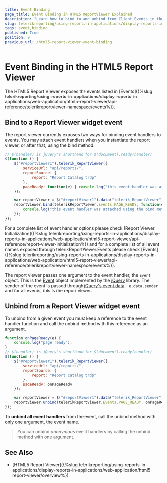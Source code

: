 ```yaml
---
title: Event Binding
page_title: Event Binding in HTML5 ReportViewer Explained
description: "Learn how to bind to and unbind from Client Events in the HTML5 Report Viewer in Telerik Reporting."
slug: telerikreporting/using-reports-in-applications/display-reports-in-applications/web-application/html5-report-viewer/event-binding
tags: event,binding
published: True
position: 9
previous_url: /html5-report-viewer-event-binding
---
```


# Event Binding in the HTML5 Report Viewer

The HTML5 Report Viewer exposes the events listed in [Events]({%slug telerikreporting/using-reports-in-applications/display-reports-in-applications/web-application/html5-report-viewer/api-reference/telerikreportviewer-namespace/events%}). 

## Bind to a Report Viewer widget event

The report viewer currently exposes two ways for binding event handlers to events. You may attach event handlers when you instantiate the report viewer, or after that, using the bind method. 

````JavaScript
// $(handler) is jQuery's shorthand for $(document).ready(handler)
$(function () {
	$("#reportViewer1").telerik_ReportViewer({
		serviceUrl: "api/reports/",
		reportSource: {
			report: "Report Catalog.trdp"
		},
		pageReady: function(e) { console.log("this event handler was attached in the constructor"); }
	});

	var reportViewer = $("#reportViewer1").data("telerik_ReportViewer");
	reportViewer.bind(telerikReportViewer.Events.PAGE_READY, function(e) {
		console.log("this event handler was attached using the bind method");
	});
});
````

For a complete list of event handler options please check [Report Viewer Initialization]({%slug telerikreporting/using-reports-in-applications/display-reports-in-applications/web-application/html5-report-viewer/api-reference/report-viewer-initialization%}) and for a complete list of all event names exposed through telerikReportViewer.Events please check [Events]({%slug telerikreporting/using-reports-in-applications/display-reports-in-applications/web-application/html5-report-viewer/api-reference/telerikreportviewer-namespace/events%}).

The report viewer passes one argument to the event handler, the `Event` object. This is the [Event](https://api.jquery.com/category/events/event-object/) object implemented by the [jQuery](https://jquery.com/) library. The sender of the event is passed through [jQuery's event.data](https://api.jquery.com/event.data/) - `e.data.sender` and for all events, this is the report viewer.

## Unbind from a Report Viewer widget event

To unbind from a given event you must keep a reference to the event handler function and call the unbind method with this reference as an argument.

````JavaScript
function onPageReady(e) {
	console.log("page ready");
}
// $(handler) is jQuery's shorthand for $(document).ready(handler)
$(function () {
	$("#reportViewer1").telerik_ReportViewer({
		serviceUrl: "api/reports/",
		reportSource: {
			report: "Report Catalog.trdp"
		},
		pageReady: onPageReady
	});

	var reportViewer = $("#reportViewer1").data("telerik_ReportViewer");
	reportViewer.unbind(telerikReportViewer.Events.PAGE_READY, onPageReady);
});
````

To __unbind all event handlers__ from the event, call the unbind method with only one argument, the event name.

> You can unbind *anonymous* event handlers by calling the unbind method with one argument.


## See Also

* [HTML5 Report Viewer]({%slug telerikreporting/using-reports-in-applications/display-reports-in-applications/web-application/html5-report-viewer/overview%})
